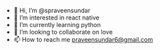 - 👋 Hi, I’m @spraveensundar
- 👀 I’m interested in react native
- 🌱 I’m currently learning python
- 💞️ I’m looking to collaborate on love
- 📫 How to reach me praveensundar6@gmail.com

<!---
spraveensundar/spraveensundar is a ✨ special ✨ repository because its `README.md` (this file) appears on your GitHub profile.
You can click the Preview link to take a look at your changes.
--->

